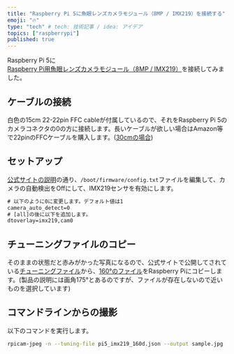 ```yaml
---
title: "Raspberry Pi 5に魚眼レンズカメラモジュール（8MP / IMX219）を接続する"
emoji: "🔥"
type: "tech" # tech: 技術記事 / idea: アイデア
topics: ["raspberrypi"]
published: true
---
```


Raspberry Pi 5に[Raspberry Pi用魚眼レンズカメラモジュール（8MP / IMX219）](https://www.switch-science.com/products/8245?variant=42382205223110)を接続してみました。

## ケーブルの接続

白色の15cm 22-22pin FFC cableが付属しているので、それをRaspberry Pi 5のカメラコネクタの0の方に接続します。長いケーブルが欲しい場合はAmazon等で22pinのFFCケーブルを購入します。([30cmの場合](https://amzn.to/4laGFKm))

## セットアップ

[公式サイトの説明](https://docs.arducam.com/Raspberry-Pi-Camera/Native-camera/8MP-IMX219/#bookworm-os-pi-5)の通り、`/boot/firmware/config.txt`ファイルを編集して、カメラの自動検出をOffにして、IMX219センサを有効にします。

```txt:/boot/firmware/config.txt
# 以下のように0に変更します。デフォルト値は1
camera_auto_detect=0
# [all]の後に以下を追加します。
dtoverlay=imx219,cam0
```

## チューニングファイルのコピー

そのままの状態だと赤みがかった写真になるので、公式サイトで公開してされている[チューニングファイル](https://docs.arducam.com/Raspberry-Pi-Camera/Native-camera/Lens-Shading-json-file/#imx219-camera_1)から、[160°のファイル](https://www.arducam.com/wp-content/uploads/2024/11/pi5_imx219_160d.json)をRaspberry Piにコピーします。(製品の説明には画角175°とあるのですが、ファイルが存在しないので近いものを選択しています)

## コマンドラインからの撮影

以下のコマンドを実行します。

```bash
rpicam-jpeg -n --tuning-file pi5_imx219_160d.json --output sample.jpg
```
